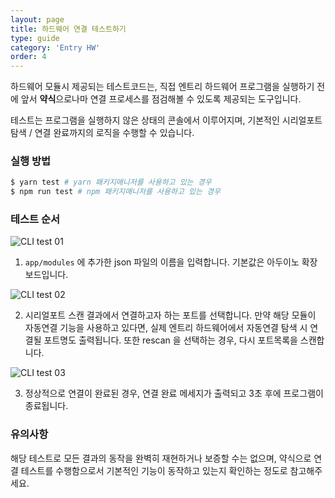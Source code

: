 ```yaml
---
layout: page
title: 하드웨어 연결 테스트하기
type: guide
category: 'Entry HW'
order: 4
---
```


하드웨어 모듈시 제공되는 테스트코드는, 직접 엔트리 하드웨어 프로그램을 실행하기 전에 앞서 **약식**으로나마 연결 프로세스를 점검해볼 수 있도록 제공되는 도구입니다.

테스트는 프로그램을 실행하지 않은 상태의 콘솔에서 이루어지며, 기본적인 시리얼포트 탐색 / 연결 완료까지의 로직을 수행할 수 있습니다.

### 실행 방법

```bash
$ yarn test # yarn 패키지매니저를 사용하고 있는 경우
$ npm run test # npm 패키지매니저를 사용하고 있는 경우
```

### 테스트 순서

![CLI test 01](/docs/images/entry-hw/cli_test_01.png)

1. `app/modules` 에 추가한 json 파일의 이름을 입력합니다. 기본값은 아두이노 확장보드입니다.

![CLI test 02](/docs/images/entry-hw/cli_test_02.png)

2. 시리얼포트 스캔 결과에서 연결하고자 하는 포트를 선택합니다.
  만약 해당 모듈이 자동연결 기능을 사용하고 있다면, 실제 엔트리 하드웨어에서 자동연결 탐색 시 연결될 포트명도 출력됩니다.
  또한 rescan 을 선택하는 경우, 다시 포트목록을 스캔합니다.

![CLI test 03](/docs/images/entry-hw/cli_test_03.png)

3. 정상적으로 연결이 완료된 경우, 연결 완료 메세지가 출력되고 3초 후에 프로그램이 종료됩니다.

### 유의사항

해당 테스트로 모든 결과의 동작을 완벽히 재현하거나 보증할 수는 없으며, 약식으로 연결 테스트를 수행함으로서 기본적인 기능이 동작하고 있는지 확인하는 정도로 참고해주세요.
